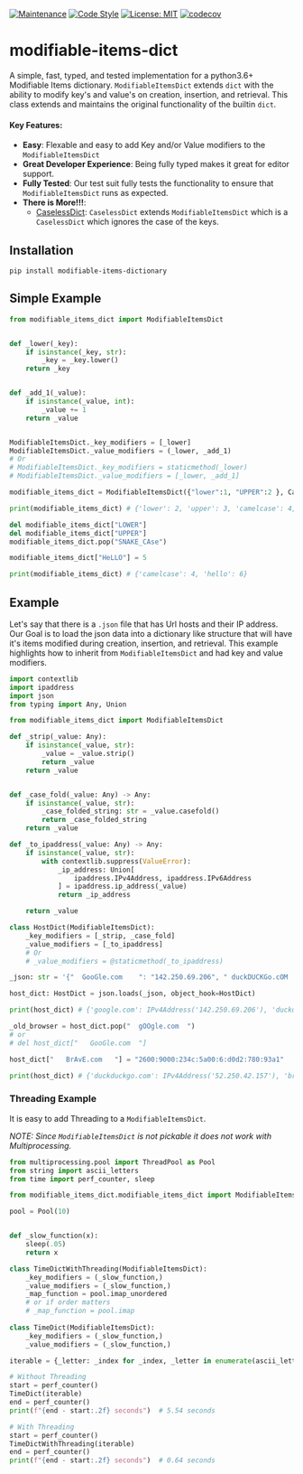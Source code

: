 [![Maintenance](https://img.shields.io/badge/Maintained%3F-yes-green.svg)](https://GitHub.com/Naereen/StrapDown.js/graphs/commit-activity)
[![Code Style](https://img.shields.io/badge/code%20style-black-000000.svg)](https://github.com/ambv/black)
[![License: MIT](https://img.shields.io/badge/License-MIT-blueviolet.svg)](https://opensource.org/licenses/MIT)
[![codecov](https://codecov.io/gh/tybruno/modifiable-items-dictionary/branch/main/graph/badge.svg?token=ZO94EJFI3G)](https://codecov.io/gh/tybruno/modifiable-items-dictionary)
# modifiable-items-dict
A simple, fast, typed, and tested implementation for a python3.6+ Modifiable Items dictionary. `ModifiableItemsDict` extends `dict` with the ability to modify key's and value's on creation, insertion, and retrieval. 
This class extends and maintains the original functionality of the builtin `dict`.

#### Key Features:
* **Easy**: Flexable and easy to add Key and/or Value modifiers to the `ModifiableItemsDict`
* **Great Developer Experience**: Being fully typed makes it great for editor support.
* **Fully Tested**: Our test suit fully tests the functionality to ensure that `ModifiableItemsDict` runs as expected.
* **There is More!!!**:
    * [CaselessDict](https://github.com/tybruno/caseless-dictionary): `CaselessDict` extends `ModifiableItemsDict` which is a `CaselessDict` which ignores the case of the keys.

## Installation
`pip install modifiable-items-dictionary`

## Simple Example
```python
from modifiable_items_dict import ModifiableItemsDict


def _lower(_key):
    if isinstance(_key, str):
        _key = _key.lower()
    return _key


def _add_1(_value):
    if isinstance(_value, int):
        _value += 1
    return _value


ModifiableItemsDict._key_modifiers = [_lower]
ModifiableItemsDict._value_modifiers = (_lower, _add_1)
# Or
# ModifiableItemsDict._key_modifiers = staticmethod(_lower)
# ModifiableItemsDict._value_modifiers = [_lower, _add_1]

modifiable_items_dict = ModifiableItemsDict({"lower":1, "UPPER":2 }, CamelCase=3, snake_case="FoUR")

print(modifiable_items_dict) # {'lower': 2, 'upper': 3, 'camelcase': 4, 'snake_case': 'four'}

del modifiable_items_dict["LOWER"]
del modifiable_items_dict["UPPER"]
modifiable_items_dict.pop("SNAKE_CAse")

modifiable_items_dict["HeLLO"] = 5

print(modifiable_items_dict) # {'camelcase': 4, 'hello': 6}

```
## Example
Let's say that there is a `.json` file that has Url hosts and their IP address. 
Our Goal is to load the json data into a dictionary like structure that will have it's items modified during creation, insertion, and retrieval. 
This example highlights how to inherit from `ModifiableItemsDict` and had key and value modifiers. 
```python
import contextlib
import ipaddress
import json
from typing import Any, Union

from modifiable_items_dict import ModifiableItemsDict

def _strip(_value: Any):
    if isinstance(_value, str):
        _value = _value.strip()
        return _value
    return _value


def _case_fold(_value: Any) -> Any:
    if isinstance(_value, str):
        _case_folded_string: str = _value.casefold()
        return _case_folded_string
    return _value

def _to_ipaddress(_value: Any) -> Any:
    if isinstance(_value, str):
        with contextlib.suppress(ValueError):
            _ip_address: Union[
                ipaddress.IPv4Address, ipaddress.IPv6Address
            ] = ipaddress.ip_address(_value)
            return _ip_address

    return _value

class HostDict(ModifiableItemsDict):
    _key_modifiers = [_strip, _case_fold]
    _value_modifiers = [_to_ipaddress]
    # Or
    # _value_modifiers = @staticmethod(_to_ipaddress)

_json: str = '{"  GooGle.com    ": "142.250.69.206", " duckDUCKGo.cOM   ": "52.250.42.157"}'

host_dict: HostDict = json.loads(_json, object_hook=HostDict)

print(host_dict) # {'google.com': IPv4Address('142.250.69.206'), 'duckduckgo.com': IPv4Address('52.250.42.157')}

_old_browser = host_dict.pop("  gOOgle.com  ")
# or 
# del host_dict["   GooGle.com  "]

host_dict["   BrAvE.com   "] = "2600:9000:234c:5a00:6:d0d2:780:93a1"

print(host_dict) # {'duckduckgo.com': IPv4Address('52.250.42.157'), 'brave.com': IPv6Address('2600:9000:234c:5a00:6:d0d2:780:93a1')}
```

### Threading Example
It is easy to add Threading to a `ModifiableItemsDict`. 

*NOTE: Since `ModifiableItemsDict` is not pickable it does not work with Multiprocessing.*
```python
from multiprocessing.pool import ThreadPool as Pool
from string import ascii_letters
from time import perf_counter, sleep

from modifiable_items_dict.modifiable_items_dict import ModifiableItemsDict

pool = Pool(10)


def _slow_function(x):
    sleep(.05)
    return x

class TimeDictWithThreading(ModifiableItemsDict):
    _key_modifiers = (_slow_function,)
    _value_modifiers = (_slow_function,)
    _map_function = pool.imap_unordered
    # or if order matters
    # _map_function = pool.imap
    
class TimeDict(ModifiableItemsDict):
    _key_modifiers = (_slow_function,)
    _value_modifiers = (_slow_function,)

iterable = {_letter: _index for _index, _letter in enumerate(ascii_letters)}

# Without Threading
start = perf_counter()
TimeDict(iterable)
end = perf_counter()
print(f"{end - start:.2f} seconds")  # 5.54 seconds

# With Threading
start = perf_counter()
TimeDictWithThreading(iterable)
end = perf_counter()
print(f"{end - start:.2f} seconds")  # 0.64 seconds
```